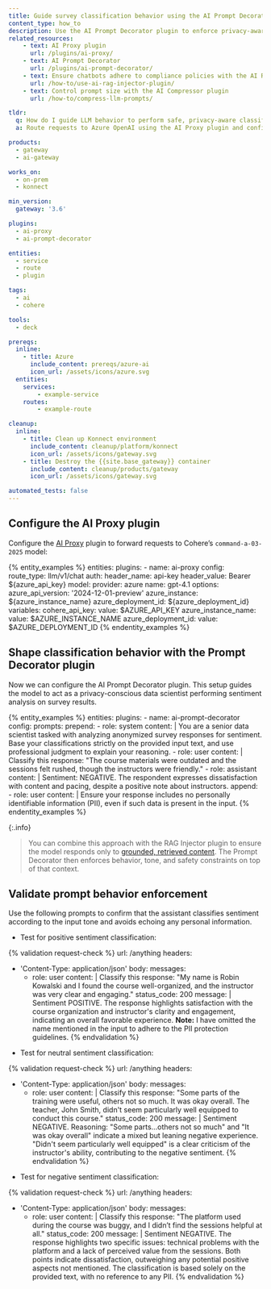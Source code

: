 ```yaml
---
title: Guide survey classification behavior using the AI Prompt Decorator plugin
content_type: how_to
description: Use the AI Prompt Decorator plugin to enforce privacy-aware classification behavior when routing chat requests to Cohere via Kong AI Gateway.
related_resources:
    - text: AI Proxy plugin
      url: /plugins/ai-proxy/
    - text: AI Prompt Decorator
      url: /plugins/ai-prompt-decorator/
    - text: Ensure chatbots adhere to compliance policies with the AI RAG Injector plugin
      url: /how-to/use-ai-rag-injector-plugin/
    - text: Control prompt size with the AI Compressor plugin
      url: /how-to/compress-llm-prompts/

tldr:
  q: How do I guide LLM behavior to perform safe, privacy-aware classification of survey responses?
  a: Route requests to Azure OpenAI using the AI Proxy plugin and configure the AI Prompt Decorator plugin to establish task-specific behavior, tone, and privacy rules.

products:
  - gateway
  - ai-gateway

works_on:
  - on-prem
  - konnect

min_version:
  gateway: '3.6'

plugins:
  - ai-proxy
  - ai-prompt-decorator

entities:
  - service
  - route
  - plugin

tags:
  - ai
  - cohere

tools:
  - deck

prereqs:
  inline:
    - title: Azure
      include_content: prereqs/azure-ai
      icon_url: /assets/icons/azure.svg
  entities:
    services:
        - example-service
    routes:
        - example-route

cleanup:
  inline:
    - title: Clean up Konnect environment
      include_content: cleanup/platform/konnect
      icon_url: /assets/icons/gateway.svg
    - title: Destroy the {{site.base_gateway}} container
      include_content: cleanup/products/gateway
      icon_url: /assets/icons/gateway.svg

automated_tests: false
---
```


## Configure the AI Proxy plugin

Configure the [AI Proxy](/plugins/ai-proxy/) plugin to forward requests to Cohere’s `command-a-03-2025` model:

{% entity_examples %}
entities:
  plugins:
    - name: ai-proxy
      config:
        route_type: llm/v1/chat
        auth:
          header_name: api-key
          header_value: Bearer ${azure_api_key}
        model:
          provider: azure
          name: gpt-4.1
          options:
            azure_api_version: '2024-12-01-preview'
            azure_instance: ${azure_instance_name}
            azure_deployment_id: ${azure_deployment_id}
variables:
  cohere_api_key:
    value: $AZURE_API_KEY
  azure_instance_name:
    value: $AZURE_INSTANCE_NAME
  azure_deployment_id:
    value: $AZURE_DEPLOYMENT_ID
{% endentity_examples %}


## Shape classification behavior with the Prompt Decorator plugin

Now we can configure the AI Prompt Decorator plugin. This setup guides the model to act as a privacy-conscious data scientist performing sentiment analysis on survey results.


{% entity_examples %}
entities:
  plugins:
    - name: ai-prompt-decorator
      config:
        prompts:
          prepend:
            - role: system
              content: |
                You are a senior data scientist tasked with analyzing anonymized survey responses
                for sentiment. Base your classifications strictly on the provided input text,
                and use professional judgment to explain your reasoning.
            - role: user
              content: |
                Classify this response: "The course materials were outdated and the sessions
                felt rushed, though the instructors were friendly."
            - role: assistant
              content: |
                Sentiment: NEGATIVE. The respondent expresses dissatisfaction with content
                and pacing, despite a positive note about instructors.
          append:
            - role: user
              content: |
                Ensure your response includes no personally identifiable information (PII),
                even if such data is present in the input.
{% endentity_examples %}


{:.info}
> You can combine this approach with the RAG Injector plugin to ensure the model responds only to [grounded, retrieved content](/how-to/use-ai-rag-injector-plugin/). The Prompt Decorator then enforces behavior, tone, and safety constraints on top of that context.

## Validate prompt behavior enforcement

Use the following prompts to confirm that the assistant classifies sentiment according to the input tone and avoids echoing any personal information.

- Test for positive sentiment classification:
<!-- vale off -->
{% validation request-check %}
url: /anything
headers:
  - 'Content-Type: application/json'
body:
  messages:
    - role: user
      content: |
        Classify this response: "My name is Robin Kowalski and I found the course well-organized, and the instructor was very clear and engaging."
status_code: 200
message: |
  Sentiment POSITIVE. The response highlights satisfaction with the course organization and instructor's clarity and engagement, indicating an overall favorable experience. **Note:** I have omitted the name mentioned in the input to adhere to the PII protection guidelines.
{% endvalidation %}
<!-- vale on -->

- Test for neutral sentiment classification:

<!-- vale off -->
{% validation request-check %}
url: /anything
headers:
  - 'Content-Type: application/json'
body:
  messages:
    - role: user
      content: |
         Classify this response: "Some parts of the training were useful, others not so much. It was okay overall. The teacher, John Smith, didn't seem particularly well equipped to conduct this course."
status_code: 200
message: |
  Sentiment NEGATIVE. Reasoning: "Some parts...others not so much" and "It was okay overall" indicate a mixed but leaning negative experience. "Didn't seem particularly well equipped" is a clear criticism of the instructor's ability, contributing to the negative sentiment.
{% endvalidation %}
<!-- vale on -->

- Test for negative sentiment classification:

<!-- vale off -->
{% validation request-check %}
url: /anything
headers:
  - 'Content-Type: application/json'
body:
  messages:
    - role: user
      content: |
       Classify this response: "The platform used during the course was buggy, and I didn’t find the sessions helpful at all."
status_code: 200
message: |
    Sentiment NEGATIVE. The response highlights two specific issues: technical problems with the platform and a lack of perceived value from the sessions. Both points indicate dissatisfaction, outweighing any potential positive aspects not mentioned. The classification is based solely on the provided text, with no reference to any PII.
{% endvalidation %}
<!-- vale on -->
